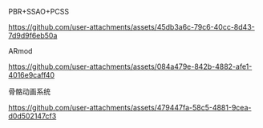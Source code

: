 PBR+SSAO+PCSS

https://github.com/user-attachments/assets/45db3a6c-79c6-40cc-8d43-7d9d9f6eb50a

ARmod

https://github.com/user-attachments/assets/084a479e-842b-4882-afe1-4016e9caff40

骨骼动画系统

https://github.com/user-attachments/assets/479447fa-58c5-4881-9cea-d0d502147cf3



